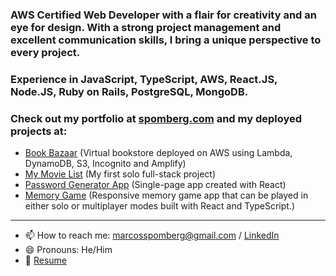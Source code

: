 ### AWS Certified Web Developer with a flair for creativity and an eye for design. With a strong project management and excellent communication skills, I bring a unique perspective to every project.

### Experience in JavaScript, TypeScript, AWS, React.JS, Node.JS, Ruby on Rails, PostgreSQL, MongoDB.

### Check out my portfolio at [spomberg.com](https://spomberg.com) and my deployed projects at: 

- [Book Bazaar](http://mybookstore-20230408214730-hostingbucket-dev.s3-website-us-east-1.amazonaws.com/) (Virtual bookstore deployed on AWS using Lambda, DynamoDB, S3, Incognito and Amplify)
- [My Movie List](https://mymovielist.ca) (My first solo full-stack project)
- [Password Generator App](https://password-generator.spomberg.com) (Single-page app created with React)
- [Memory Game](https://memory.spomberg.com) (Responsive memory game app that can be played in either solo or multiplayer modes built with React and TypeScript.)

---

- 📫 How to reach me: <marcosspomberg@gmail.com> / [LinkedIn](https://www.linkedin.com/in/marcos-spomberg)
- 😄 Pronouns: He/Him
- 📄 [Resume](https://resume.creddle.io/resume/ficw6ujhr3l)

